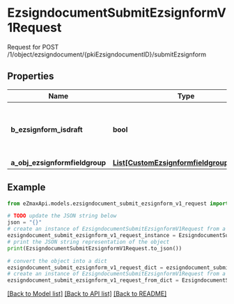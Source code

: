 # EzsigndocumentSubmitEzsignformV1Request

Request for POST /1/object/ezsigndocument/{pkiEzsigndocumentID}/submitEzsignform

## Properties

Name | Type | Description | Notes
------------ | ------------- | ------------- | -------------
**b_ezsignform_isdraft** | **bool** | Whether the Ezsignform submitted is a draft or not. | 
**a_obj_ezsignformfieldgroup** | [**List[CustomEzsignformfieldgroupRequest]**](CustomEzsignformfieldgroupRequest.md) |  | 

## Example

```python
from eZmaxApi.models.ezsigndocument_submit_ezsignform_v1_request import EzsigndocumentSubmitEzsignformV1Request

# TODO update the JSON string below
json = "{}"
# create an instance of EzsigndocumentSubmitEzsignformV1Request from a JSON string
ezsigndocument_submit_ezsignform_v1_request_instance = EzsigndocumentSubmitEzsignformV1Request.from_json(json)
# print the JSON string representation of the object
print(EzsigndocumentSubmitEzsignformV1Request.to_json())

# convert the object into a dict
ezsigndocument_submit_ezsignform_v1_request_dict = ezsigndocument_submit_ezsignform_v1_request_instance.to_dict()
# create an instance of EzsigndocumentSubmitEzsignformV1Request from a dict
ezsigndocument_submit_ezsignform_v1_request_from_dict = EzsigndocumentSubmitEzsignformV1Request.from_dict(ezsigndocument_submit_ezsignform_v1_request_dict)
```
[[Back to Model list]](../README.md#documentation-for-models) [[Back to API list]](../README.md#documentation-for-api-endpoints) [[Back to README]](../README.md)


